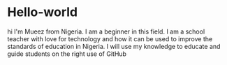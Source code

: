 # Hello-world
hi
I'm Mueez from Nigeria.
I am a beginner in this field.
I am a school teacher with love for technology and how it can be used to improve the standards of education in Nigeria.
I will use my knowledge to educate and guide students on the right use of GitHub
